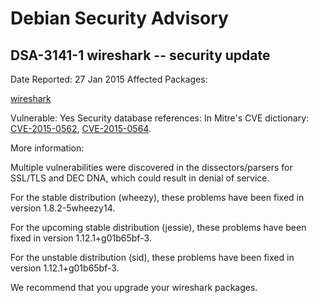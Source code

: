 
Debian Security Advisory
========================


DSA-3141-1 wireshark -- security update
---------------------------------------



Date Reported:
27 Jan 2015
Affected Packages:

[wireshark](https://packages.debian.org/src:wireshark)

Vulnerable:
Yes
Security database references:
In Mitre's CVE dictionary: [CVE-2015-0562](https://security-tracker.debian.org/tracker/CVE-2015-0562), [CVE-2015-0564](https://security-tracker.debian.org/tracker/CVE-2015-0564).  

More information:

Multiple vulnerabilities were discovered in the dissectors/parsers for
SSL/TLS and DEC DNA, which could result in denial of service.


For the stable distribution (wheezy), these problems have been fixed in
version 1.8.2-5wheezy14.


For the upcoming stable distribution (jessie), these problems have been
fixed in version 1.12.1+g01b65bf-3.


For the unstable distribution (sid), these problems have been fixed in
version 1.12.1+g01b65bf-3.


We recommend that you upgrade your wireshark packages.





